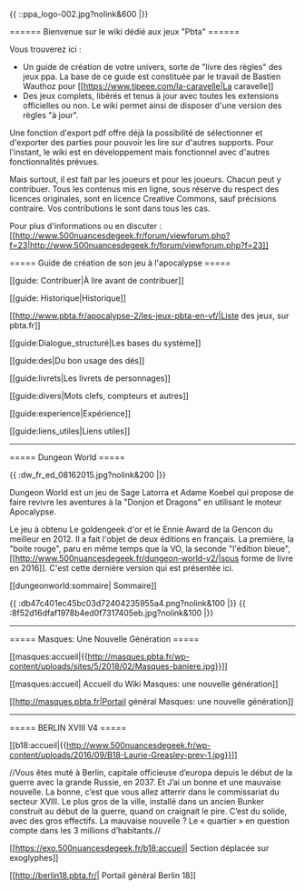 
{{ ::ppa_logo-002.jpg?nolink&600 |}}


====== Bienvenue sur le wiki dédié aux jeux "Pbta" ======

Vous trouverez ici :

  * Un guide de création de votre univers, sorte de "livre des règles" des jeux ppa. La base de ce guide est constituée par le travail de Bastien Wauthoz pour [[https://www.tipeee.com/la-caravelle|La caravelle]]
  *   Des jeux complets, libérés et tenus à jour avec toutes les extensions officielles ou non. Le wiki permet ainsi de disposer d'une version des règles "à jour".

Une fonction d'export pdf offre déjà la possibilité de sélectionner et d'exporter des parties pour pouvoir les lire sur d'autres supports. Pour l'instant, le wiki est en développement mais fonctionnel avec d'autres fonctionnalités prévues.

Mais surtout, il est fait par les joueurs et pour les joueurs. Chacun peut y contribuer. Tous les contenus mis en ligne, sous réserve du respect des licences originales, sont en licence Creative Commons, sauf précisions contraire. Vos contributions le sont dans tous les cas.

Pour plus d'informations ou en discuter : [[http://www.500nuancesdegeek.fr/forum/viewforum.php?f=23|http://www.500nuancesdegeek.fr/forum/viewforum.php?f=23]]

===== Guide de création de son jeu à l'apocalypse  =====

[[guide: Contribuer|À lire avant de contribuer]]

[[guide: Historique|Historique]]

[[http://www.pbta.fr/apocalypse-2/les-jeux-pbta-en-vf/|Liste des jeux, sur pbta.fr]]

[[guide:Dialogue_structuré|Les bases du système]]

[[guide:des|Du bon usage des dés]]

[[guide:livrets|Les livrets de personnages]]

[[guide:divers|Mots clefs, compteurs et autres]]

[[guide:experience|Expérience]]

[[guide:liens_utiles|Liens utiles]]


----

===== Dungeon World =====

{{ :dw_fr_ed_08162015.jpg?nolink&200 |}}


Dungeon World est un jeu de Sage Latorra et Adame Koebel qui propose de faire revivre les aventures à la "Donjon et Dragons" en utilisant le moteur Apocalypse.

Le jeu à obtenu Le goldengeek d'or et le Ennie Award de la Gencon du meilleur en 2012. Il a fait l'objet de deux éditions en français. La première, la "boite rouge", paru en même temps que la VO, la seconde "l'édition bleue", [[http://www.500nuancesdegeek.fr/dungeon-world-v2/|sous forme de livre en 2016]]. C'est cette dernière version qui est présentée ici. 

[[dungeonworld:sommaire| Sommaire]]

{{ :db47c401ec45bc03d72404235955a4.png?nolink&100 |}} {{ :8f52d16dfaf1978b4ed0f7317405eb.jpg?nolink&100 |}}


----



===== Masques: Une Nouvelle Génération  =====

[[masques:accueil|{{http://masques.pbta.fr/wp-content/uploads/sites/5/2018/02/Masques-baniere.jpg}}]]

[[masques:accueil| Accueil du Wiki Masques: une nouvelle génération]]

[[http://masques.pbta.fr|Portail général Masques: une nouvelle génération]]


----


===== BERLIN XVIII V4 =====

[[b18:accueil|{{http://www.500nuancesdegeek.fr/wp-content/uploads/2016/09/B18-Laurie-Greasley-prev-1.jpg}}]]

//Vous êtes muté à Berlin, capitale officieuse d’europa depuis le début de la guerre avec la grande Russie, en 2037. Et J’ai un bonne et une mauvaise nouvelle. La bonne, c’est que vous allez atterrir dans le commissariat du secteur XVIII. Le plus gros de la ville, installé dans un ancien Bunker construit au début de la guerre, quand on craignait le pire. C’est du solide, avec des gros effectifs. La mauvaise nouvelle ?  Le « quartier » en question compte dans les 3 millions d’habitants.//

[[https://exo.500nuancesdegeek.fr/b18:accueil| Section déplacée sur exoglyphes]]

[[http://berlin18.pbta.fr/| Portail général Berlin 18]]




